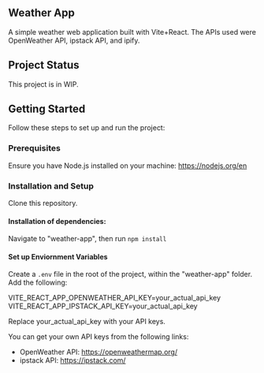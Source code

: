 ## Weather App

A simple weather web application built with Vite+React. The APIs used were OpenWeather API, ipstack API, and ipify.

## Project Status

This project is in WIP.

## Getting Started

Follow these steps to set up and run the project:


### Prerequisites

Ensure you have Node.js installed on your machine: https://nodejs.org/en

### Installation and Setup

Clone this repository.

#### Installation of dependencies:

Navigate to "weather-app", then run `npm install`  

#### Set up Enviornment Variables

Create a `.env` file in the root of the project, within the "weather-app" folder. Add the following:

VITE_REACT_APP_OPENWEATHER_API_KEY=your_actual_api_key
VITE_REACT_APP_IPSTACK_API_KEY=your_actual_api_key

Replace your_actual_api_key with your API keys.

You can get your own API keys from the following links:

- OpenWeather API: https://openweathermap.org/
- ipstack API: https://ipstack.com/
